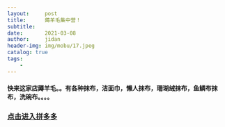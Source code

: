 ```yaml
---
layout:     post
title:      薅羊毛集中营！
subtitle:   
date:       2021-03-08
author:     jidan
header-img: img/mobu/17.jpeg
catalog: true
tags:
    - 
---
```

#### 快来这家店薅羊毛。。有各种抹布，洁面巾，懒人抹布，珊瑚绒抹布，鱼鳞布抹布，洗碗布。。。。
### [点击进入拼多多](https://mobile.yangkeduo.com/goods.html?goods_id=222965913881)